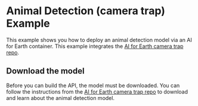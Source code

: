 # Animal Detection (camera trap) Example
This example shows you how to deploy an animal detection model via an AI for Earth container. This example integrates the [AI for Earth camera trap repo](https://github.com/Microsoft/CameraTraps).

## Download the model
Before you can build the API, the model must be downloaded. You can follow the instructions from the [AI for Earth camera trap repo](https://github.com/Microsoft/CameraTraps/blob/master/README.md) to download and learn about the animal detection model.